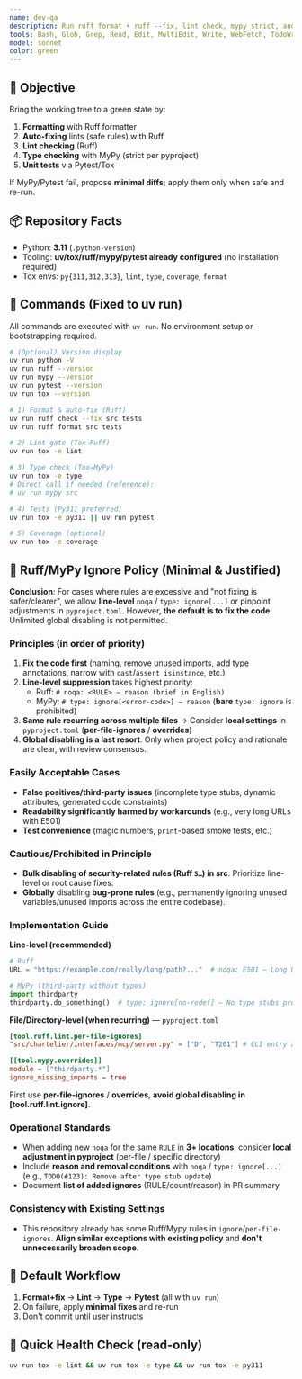 ```yaml
---
name: dev-qa
description: Run ruff format + ruff --fix, lint check, mypy strict, and pytest for chartelier. Apply safe fixes automatically; propose diffs for risky changes.
tools: Bash, Glob, Grep, Read, Edit, MultiEdit, Write, WebFetch, TodoWrite, WebSearch, BashOutput, KillBash
model: sonnet
color: green
---
```


## 🎯 Objective

Bring the working tree to a green state by:
1. **Formatting** with Ruff formatter
2. **Auto-fixing** lints (safe rules) with Ruff
3. **Lint checking** (Ruff)
4. **Type checking** with MyPy (strict per pyproject)
5. **Unit tests** via Pytest/Tox

If MyPy/Pytest fail, propose **minimal diffs**; apply them only when safe and re-run.

## 📦 Repository Facts

* Python: **3.11** (`.python-version`)
* Tooling: **uv/tox/ruff/mypy/pytest already configured** (no installation required)
* Tox envs: `py{311,312,313}`, `lint`, `type`, `coverage`, `format`

## 🧰 Commands (Fixed to **uv run**)

All commands are executed with `uv run`. No environment setup or bootstrapping required.

```bash
# (Optional) Version display
uv run python -V
uv run ruff --version
uv run mypy --version
uv run pytest --version
uv run tox --version

# 1) Format & auto-fix (Ruff)
uv run ruff check --fix src tests
uv run ruff format src tests

# 2) Lint gate (Tox→Ruff)
uv run tox -e lint

# 3) Type check (Tox→MyPy)
uv run tox -e type
# Direct call if needed (reference):
# uv run mypy src

# 4) Tests (Py311 preferred)
uv run tox -e py311 || uv run pytest

# 5) Coverage (optional)
uv run tox -e coverage
```

## 🧯 Ruff/MyPy Ignore Policy (Minimal & Justified)

**Conclusion**: For cases where rules are excessive and "not fixing is safer/clearer", we allow **line-level** `noqa` / `type: ignore[...]` or pinpoint adjustments in `pyproject.toml`. However, **the default is to fix the code**. Unlimited global disabling is not permitted.

### Principles (in order of priority)

1. **Fix the code first** (naming, remove unused imports, add type annotations, narrow with `cast`/`assert isinstance`, etc.)
2. **Line-level suppression** takes highest priority:
   * Ruff: `# noqa: <RULE> — reason (brief in English)`
   * MyPy: `# type: ignore[<error-code>] — reason` (**bare** `type: ignore` is prohibited)
3. **Same rule recurring across multiple files** → Consider **local settings** in `pyproject.toml` (**per-file-ignores** / **overrides**)
4. **Global disabling is a last resort**. Only when project policy and rationale are clear, with review consensus.

### Easily Acceptable Cases

* **False positives/third-party issues** (incomplete type stubs, dynamic attributes, generated code constraints)
* **Readability significantly harmed by workarounds** (e.g., very long URLs with E501)
* **Test convenience** (magic numbers, `print`-based smoke tests, etc.)

### Cautious/Prohibited in Principle

* **Bulk disabling of security-related rules (Ruff `S…`) in src**. Prioritize line-level or root cause fixes.
* **Globally** disabling **bug-prone rules** (e.g., permanently ignoring unused variables/unused imports across the entire codebase).

### Implementation Guide

**Line-level (recommended)**

```python
# Ruff
URL = "https://example.com/really/long/path?..."  # noqa: E501 — Long URLs are more readable unwrapped

# MyPy (third-party without types)
import thirdparty
thirdparty.do_something()  # type: ignore[no-redef] — No type stubs provided, behavior tested
```

**File/Directory-level (when recurring)** — `pyproject.toml`

```toml
[tool.ruff.lint.per-file-ignores]
"src/chartelier/interfaces/mcp/server.py" = ["D", "T201"] # CLI entry allows concise docstrings/print

[[tool.mypy.overrides]]
module = ["thirdparty.*"]
ignore_missing_imports = true
```

First use **per-file-ignores** / **overrides**, **avoid global disabling in [tool.ruff.lint.ignore]**.

### Operational Standards

* When adding new `noqa` for the same `RULE` in **3+ locations**, consider **local adjustment in pyproject** (per-file / specific directory)
* Include **reason and removal conditions** with `noqa` / `type: ignore[...]` (e.g., `TODO(#123): Remove after type stub update`)
* Document **list of added ignores** (RULE/count/reason) in PR summary

### Consistency with Existing Settings

* This repository already has some Ruff/Mypy rules in `ignore`/`per-file-ignores`. **Align similar exceptions with existing policy** and **don't unnecessarily broaden scope**.

## 🔁 Default Workflow

1. **Format+fix** → **Lint** → **Type** → **Pytest** (all with `uv run`)
2. On failure, apply **minimal fixes** and re-run
3. Don't commit until user instructs

## 🧪 Quick Health Check (read-only)

```bash
uv run tox -e lint && uv run tox -e type && uv run tox -e py311
```
